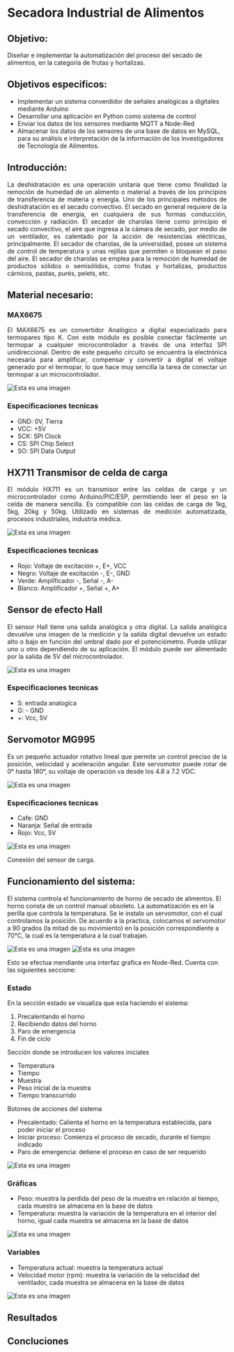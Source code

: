 <h1>Secadora Industrial de Alimentos</h1>

<h2>Objetivo:</h2>
Diseñar e implementar la automatización del proceso del secado de alimentos, en la categoría de frutas y hortalizas.

<h2>Objetivos especificos:</h2>
<ul>
<li>Implementar un sistema converdidor de señales analógicas a digitales mediante Arduino</li>
<li>Desarrollar una aplicación en Python como sistema de control</li>
<li>Enviar los datos de los sensores mediante MQTT a Node-Red</li>
<li>Almacenar los datos de los sensores de una base de datos en MySQL, para su análisis e interpretación de la información de los investigadores de Tecnología de Alimentos.</li>
</ul>

<h2>Introducción:</h2>
<p align = "justify">La deshidratación es una operación unitaria que tiene como finalidad la remoción de humedad de un alimento o material a través de los principios de transferencia de materia y energía. Uno de los principales métodos de deshidratación es el secado convectivo. El secado en general requiere de la transferencia de energía, en cualquiera de sus formas conducción, convección y radiación. El secador de charolas tiene como principio el secado convectivo, el aire que ingresa a la cámara de secado, por medio de un ventilador, es calentado por la acción de resistencias eléctricas, principalmente. El secador de charolas, de la universidad, posee un sistema de control de temperatura y unas rejillas que permiten o bloquean el paso del aire. El secador de charolas se emplea para la remoción de humedad de productos sólidos o semisólidos, como frutas y hortalizas, productos cárnicos, pastas, purés, pelets, etc.

<h2>Material necesario:</h2>
<h3>MAX6675</h3>
<p align = "justify">El MAX6675 es un convertidor Analógico a digital especializado para termopares tipo K. Con este módulo es posible conectar fácilmente un termopar a cualquier microcontrolador a través de una interfaz SPI unidireccional. Dentro de este pequeño circuito se encuentra la electrónica necesaria para amplificar, compensar y convertir a digital el voltaje generado por el termopar, lo que hace muy sencilla la tarea de conectar un termopar a un microcontrolador.

![Esta es una imagen](https://github.com/dgpacheco78/secadora/blob/main/secadora/imagenes/max6675.jpg)

<h3>Especificaciones tecnicas</h3>
<ul>
<li>GND: 0V, Tierra</li>
<li>VCC: +5V</li>
<li>SCK: SPI Clock</li>
<li>CS: SPI Chip Select</li>
<li>SO: SPI Data Output</li>
</ul>

<h2>HX711 Transmisor de celda de carga</h2>
<p align = "justify">El módulo HX711 es un transmisor entre las celdas de carga y un microcontrolador como Arduino/PIC/ESP, permitiendo leer el peso en la celda de manera sencilla. Es compatible con las celdas de carga de 1kg, 5kg, 20kg y 50kg. Utilizado en sistemas de medición automatizada, procesos industriales, industria médica.
  
![Esta es una imagen](https://github.com/dgpacheco78/secadora/blob/main/secadora/imagenes/hx711.jpg)
 
<h3>Especificaciones tecnicas</h3>
<ul>
<li>Rojo: Voltaje de excitación +, E+, VCC</li>
<li>Negro: Voltaje de excitación -, E-, GND</li>
<li>Verde: Amplificador -, Señal -, A-</li>
<li>Blanco: Amplificador +, Señal +, A+</li>
</ul>

<h2>Sensor de efecto Hall</h2>
<p align = "justify">El sensor Hall tiene una salida analógica y otra digital. La salida analógica devuelve una imagen de la medición y la salida digital devuelve un estado alto o bajo en función del umbral dado por el potenciómetro. Puede utilizar uno u otro dependiendo de su aplicación. El módulo puede ser alimentado por la salida de 5V del microcontrolador.
  
![Esta es una imagen](https://github.com/dgpacheco78/secadora/blob/main/secadora/imagenes/efectoHall.png)
 
<h3>Especificaciones tecnicas</h3>
<ul>
<li>S: entrada analogica</li>
<li>G: - GND</li>
<li>+: Vcc, 5V</li>
</ul>

<h2>Servomotor MG995</h2>
<p align = "justify">Es un pequeño actuador rotativo lineal que permite un control preciso de la posición, velocidad y aceleración angular. Este servomotor puede rotar de 0° hasta 180°, su voltaje de operación va desde los 4.8 a 7.2 VDC.
  
![Esta es una imagen](https://github.com/dgpacheco78/secadora/blob/main/secadora/imagenes/servo.jpg)
 
<h3>Especificaciones tecnicas</h3>
<ul>
<li>Cafe: GND</li>
<li>Naranja: Señal de entrada</li>
<li>Rojo: Vcc, 5V</li>
</ul>

![Esta es una imagen](https://github.com/dgpacheco78/secadora/blob/main/secadora/LoadCell.png)    
<p align = "justify">Conexión del sensor de carga.</p>


<h2>Funcionamiento del sistema:</h2>
El sistema controla el funcionamiento de horno de secado de alimentos. El horno consta de un control manual obsoleto. La automatización es en la perilla que controla la temperatura. Se le instalo un servomotor, con el cual controlamos la posición. De acuerdo a la practica, colocamos el servomotor a 90 grados (la mitad de su movimiento) en la posición correspondiente a 70°C, la cual es la temperatura a la cual trabajan.

![Esta es una imagen](https://github.com/dgpacheco78/secadora/blob/main/secadora/imagenes/secadora.jpg)
![Esta es una imagen](https://github.com/dgpacheco78/secadora/blob/main/secadora/imagenes/secadoraControl.jpg)

Esto se efectua mendiante una interfaz grafica en Node-Red. Cuenta con las siguientes seccione:

<h3>Estado</h3>
En la sección estado se visualiza que esta haciendo el sistema:
<ol>
<li>Precalentando el horno</li>
<li>Recibiendo datos del horno</li>
<li>Paro de emergencia</li>
<li>Fin de ciclo</li>
</ol>

Sección donde se introducen los valores iniciales
<ul>
<li>Temperatura</li>
<li>Tiempo</li>
<li>Muestra</li>
<li>Peso inicial de la muestra</li>
<li>Tiempo transcurrido</li>
</ul>

Botones de acciones del sistema
<ul>
<li>Precalentado: Calienta el horno en la temperatura establecida, para poder iniciar el proceso</li>
<li>Iniciar proceso: Comienza el proceso de secado, durante el tiempo indicado</li>
<li>Paro de emergencia: detiene el proceso en caso de ser requerido</li>
</ul>


![Esta es una imagen](https://github.com/dgpacheco78/secadora/blob/main/secadora/imagenes/node-red1.png)

<h3>Gráficas</h3>

<ul>
<li>Peso: muestra la perdida del peso de la muestra en relación al tiempo, cada muestra se almacena en la base de datos</li>
<li>Temperatura: muestra la variación de la temperatura en el interior del horno, igual cada muestra se almacena en la base de datos</li>
</ul>

![Esta es una imagen](https://github.com/dgpacheco78/secadora/blob/main/secadora/imagenes/node-red2.png)

<h3>Variables</h3>

<ul>
<li>Temperatura actual: muestra la temperatura actual</li>
<li>Velocidad motor (rpm): muestra la variación de la velocidad del ventilador, cada muestra se almacena en la base de datos</li>
</ul>

![Esta es una imagen](https://github.com/dgpacheco78/secadora/blob/main/secadora/imagenes/node-red3.png)

<h2>Resultados</h2>

<h2>Concluciones</h2>
